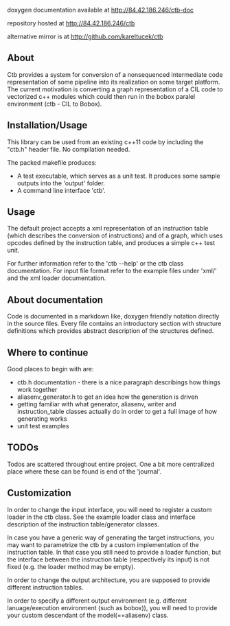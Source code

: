 doxygen documentation available at http://84.42.186.246/ctb-doc

repository hosted at http://84.42.186.246/ctb

alternative mirror is at http://github.com/kareltucek/ctb

About
-----

Ctb provides a system for conversion of a nonsequenced intermediate code representation of some pipeline into its realization on some target platform. The current motivation is converting a graph representation of a CIL code to vectorized c++ modules which could then run in the bobox paralel environment (ctb - CIL to Bobox). 

Installation/Usage
------------------

This library can be used from an existing c++11 code by including the "ctb.h" header file. No compilation needed.

The packed makefile produces:
  - A test executable, which serves as a unit test. It produces some sample outputs into the 'output' folder.
  - A command line interface 'ctb'.

Usage
-----

The default project accepts a xml representation of an instruction table (which describes the conversion of instructions) and of a graph, which uses opcodes defined by the instruction table, and produces a simple c++ test unit.

For further information refer to the 'ctb --help' or the ctb class documentation. For input file format refer to the example files under 'xml/' and the xml loader documentation.

About documentation
-------------------
Code is documented in a markdown like, doxygen friendly notation directly in the source files. Every file contains an introductory section with structure definitions which provides abstract description of the structures defined.

Where to continue
-----------------
Good places to begin with are:
- ctb.h documentation - there is a nice paragraph describings how things work together
- aliasenv_generator.h to get an idea how the generation is driven
- getting familiar with what generator, aliasenv, writer and instruction_table classes actually do in order to get a full image of how generating works
- unit test examples

TODOs
-----
Todos are scattered throughout entire project. One a bit more centralized place where these can be found is end of the 'journal'.

Customization
-------------

In order to change the input interface, you will need to register a custom loader in the ctb class. See the example loader class and interface description of the instruction table/generator classes. 

In case you have a generic way of generating the target instructions, you may want to parametrize the ctb by a custom implementation of the instruction table. In that case you still need to provide a loader function, but the interface between the instruction table (respectively its input) is not fixed (e.g. the loader method may be empty).

In order to change the output architecture, you are supposed to provide different instruction tables.

In order to specify a different output environment (e.g. different lanuage/execution environment (such as bobox)), you will need to provide your custom descendant of the model(==aliasenv) class.



